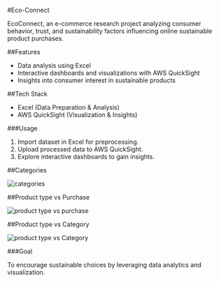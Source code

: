 #Eco-Connect

EcoConnect, an e-commerce research project analyzing consumer behavior, trust, and sustainability factors influencing online sustainable product purchases.

##Features

- Data analysis using Excel
- Interactive dashboards and visualizations with AWS QuickSight
- Insights into consumer interest in sustainable products


##Tech Stack

- Excel (Data Preparation & Analysis)
- AWS QuickSight (Visualization & Insights)


###Usage

1. Import dataset in Excel for preprocessing.
2. Upload processed data to AWS QuickSight.
3. Explore interactive dashboards to gain insights.



##Categories

![categories](https://github.com/user-attachments/assets/b6dfb22c-f8cf-4f89-8e9b-4291ff1ec9e7)


##Product type vs Purchase

![product type vs purchase](https://github.com/user-attachments/assets/817e9874-6d02-4731-a743-86638d6bb3b9)


##Product type vs Category

![product type vs Category](https://github.com/user-attachments/assets/e1c166fd-4d75-4593-a32d-4d01979b1684)


###Goal

To encourage sustainable choices by leveraging data analytics and visualization.



